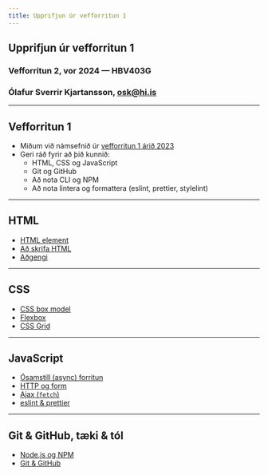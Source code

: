 ```yaml
---
title: Upprifjun úr vefforritun 1
---
```


## Upprifjun úr vefforritun 1

### Vefforritun 2, vor 2024 — HBV403G

### Ólafur Sverrir Kjartansson, [osk@hi.is](mailto:osk@hi.is)

---

## Vefforritun 1

* Miðum við námsefnið úr [vefforritun 1 árið 2023](https://github.com/vefforritun/vef1-2023)
* Geri ráð fyrir að þið kunnið:
  * HTML, CSS og JavaScript
  * Git og GitHub
  * Að nota CLI og NPM
  * Að nota lintera og formattera (eslint, prettier, stylelint)

---

## HTML

* [HTML element](https://github.com/vefforritun/vef1-2023/tree/main/namsefni/03.html-element)
* [Að skrifa HTML](https://github.com/vefforritun/vef1-2023/tree/main/namsefni/05.ad-skrifa-html)
* [Aðgengi](https://github.com/vefforritun/vef1-2023/tree/main/namsefni/06.adgengi)

***

## CSS

* [CSS box model](https://github.com/vefforritun/vef1-2023/tree/main/namsefni/09.css-box-model)
* [Flexbox](https://github.com/vefforritun/vef1-2023/tree/main/namsefni/14.css-flexbox)
* [CSS Grid](https://github.com/vefforritun/vef1-2023/tree/main/namsefni/18.grid)

***

## JavaScript

* [Ósamstill (async) forritun](https://github.com/vefforritun/vef1-2023/tree/main/namsefni/31.async)
* [HTTP og form](https://github.com/vefforritun/vef1-2023/tree/main/namsefni/32.http-form)
* [Ajax (`fetch`)](https://github.com/vefforritun/vef1-2023/tree/main/namsefni/33.ajax)
* [eslint & prettier](https://github.com/vefforritun/vef1-2023/tree/main/namsefni/34.eslint)

***

## Git & GitHub, tæki & tól

* [Node.js og NPM](https://github.com/vefforritun/vef1-2023/tree/main/namsefni/20.taeki-tol)
* [Git & GitHub](https://github.com/vefforritun/vef1-2023/tree/main/namsefni/22.git)
